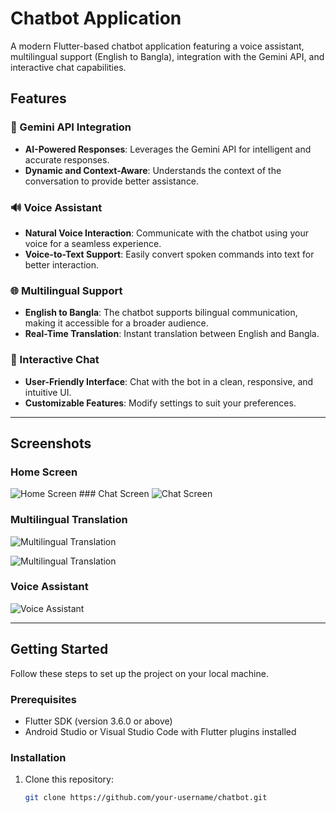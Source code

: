 # Chatbot Application

A modern Flutter-based chatbot application featuring a voice assistant, multilingual support (English to Bangla), integration with the Gemini API, and interactive chat capabilities.

## Features

### 🌟 Gemini API Integration
- **AI-Powered Responses**: Leverages the Gemini API for intelligent and accurate responses.
- **Dynamic and Context-Aware**: Understands the context of the conversation to provide better assistance.
  
### 🔊 Voice Assistant
- **Natural Voice Interaction**: Communicate with the chatbot using your voice for a seamless experience.
- **Voice-to-Text Support**: Easily convert spoken commands into text for better interaction.

### 🌐 Multilingual Support
- **English to Bangla**: The chatbot supports bilingual communication, making it accessible for a broader audience.
- **Real-Time Translation**: Instant translation between English and Bangla.

### 💬 Interactive Chat
- **User-Friendly Interface**: Chat with the bot in a clean, responsive, and intuitive UI.
- **Customizable Features**: Modify settings to suit your preferences.

---

## Screenshots

### Home Screen
![Home Screen](https://github.com/user-attachments/assets/f7878e63-36e0-4395-ac85-d512869a768f)       ### Chat Screen
![Chat Screen](https://github.com/user-attachments/assets/e659c608-5c9b-492b-a2c7-335bc1b2b4d8)



### Multilingual Translation

![Multilingual Translation](https://github.com/user-attachments/assets/38b4f7b8-84fd-4253-82e7-c79aff67e242)

![Multilingual Translation](https://github.com/user-attachments/assets/711c499d-d10f-4fb0-96b3-8b596b6a9549)

### Voice Assistant
![Voice Assistant](https://github.com/user-attachments/assets/58da16cb-d90e-4598-bf5b-4657ea17b8ea)

---

## Getting Started

Follow these steps to set up the project on your local machine.

### Prerequisites
- Flutter SDK (version 3.6.0 or above)
- Android Studio or Visual Studio Code with Flutter plugins installed

### Installation
1. Clone this repository:
   ```bash
   git clone https://github.com/your-username/chatbot.git
